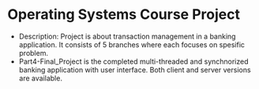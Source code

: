# Operating Systems Course Project

- Description: Project is about transaction management in a banking application. It consists of 5 branches where each focuses on spesific problem.
- Part4-Final_Project is the completed multi-threaded and synchnorized banking application with user interface. Both client and server versions are available.
